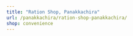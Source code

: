 ```yaml
---
title: "Ration Shop, Panakkachira"
url: /panakkachira/ration-shop-panakkachira/
shop: convenience
---
```

